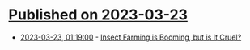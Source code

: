 # [Published on 2023-03-23](index.md)

* [2023-03-23, 01:19:00](https://soylentnews.org/article.pl?sid=23/03/22/1234227&from=rss) - [Insect Farming is Booming, but is It Cruel?](https://soylentnews.org/article.pl?sid=23/03/22/1234227&from=rss)
